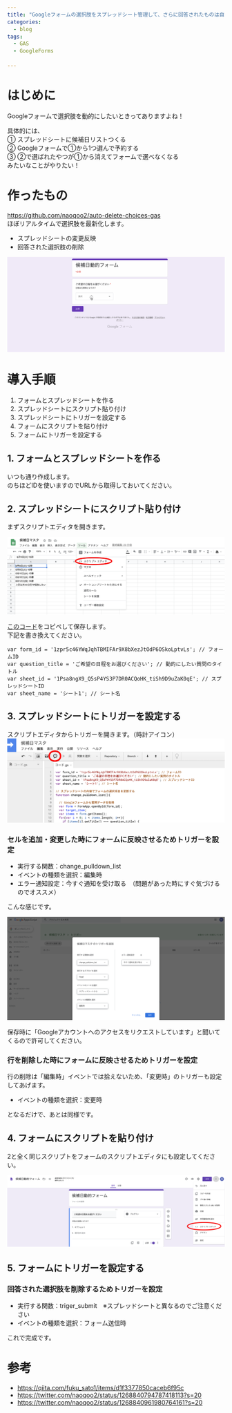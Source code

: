```yaml
---
title: "Googleフォームの選択肢をスプレッドシート管理して、さらに回答されたものは自動削除する"
categories:
  - blog
tags:
  - GAS
  - GoogleForms

---
```


# はじめに  
Googleフォームで選択肢を動的にしたいときってありますよね！  
  
具体的には、  
① スプレッドシートに候補日リストつくる  
② Googleフォームで①から1つ選んで予約する  
③ ②で選ばれたやつが①から消えてフォームで選べなくなる  
みたいなことがやりたい！  
  
# 作ったもの  
https://github.com/naoqoo2/auto-delete-choices-gas  
ほぼリアルタイムで選択肢を最新化します。  
- スプレッドシートの変更反映  
- 回答された選択肢の削除  
  
![d.gif](/assets/images/20200608/55a21453-1a40-e234-f559-eba2af9d8fb6.gif)  
  
  
# 導入手順  
  
1. フォームとスプレッドシートを作る  
2. スプレッドシートにスクリプト貼り付け  
3. スプレッドシートにトリガーを設定する  
4. フォームにスクリプトを貼り付け  
5. フォームにトリガーを設定する  
  
## 1. フォームとスプレッドシートを作る  
  
いつも通り作成します。  
のちほどIDを使いますのでURLから取得しておいてください。  
  
## 2. スプレッドシートにスクリプト貼り付け  
  
まずスクリプトエディタを開きます。  
  
![image.png](/assets/images/20200608/d79b131c-3972-d02b-788a-21579ea8ead4.png)  
  
[このコード](https://github.com/naoqoo2/auto-delete-choices-gas/blob/master/%E3%82%B3%E3%83%BC%E3%83%89.gs)をコピペして保存します。  
下記を書き換えてください。  
  
```
var form_id = '1zpr5c46YWqJqhTBMIFAr9X8bXezJtOdP6OSkoLptvLs'; // フォームID
var question_title = 'ご希望の日程をお選びください'; // 動的にしたい質問のタイトル
var sheet_id = '1Psa8ngX9_Q5sP4YS3P7DR0ACQoHK_tiSh9D9uZaK0qE'; // スプレッドシートID
var sheet_name = 'シート1'; // シート名
```  
## 3. スプレッドシートにトリガーを設定する  
  
スクリプトエディタからトリガーを開きます。（時計アイコン）  
![image.png](/assets/images/20200608/ba1e3310-ecd6-f966-027a-3c5a8e7aaf1d.png)  
  
  
### セルを追加・変更した時にフォームに反映させるためトリガーを設定  
  
- 実行する関数：change_pulldown_list  
- イベントの種類を選択：編集時  
- エラー通知設定：今すぐ通知を受け取る　（問題があった時にすぐ気づけるのでオススメ）  
  
こんな感じです。  
  
![image.png](/assets/images/20200608/ad02178a-6e54-52fe-1d35-939787de7095.png)  
  
保存時に「Googleアカウントへのアクセスをリクエストしています」と聞いてくるので許可してください。  
  
### 行を削除した時にフォームに反映させるためトリガーを設定  
  
行の削除は「編集時」イベントでは拾えないため、「変更時」のトリガーも設定してあげます。  
  
- イベントの種類を選択：変更時  
  
となるだけで、あとは同様です。  
  
## 4. フォームにスクリプトを貼り付け  
  
2と全く同じスクリプトをフォームのスクリプトエディタにも設定してください。  
  
![image.png](/assets/images/20200608/004cab84-ca15-90ee-63d2-9ce3596b2bde.png)  
  
## 5. フォームにトリガーを設定する  
  
### 回答された選択肢を削除するためトリガーを設定  
  
- 実行する関数：triger_submit　※スプレッドシートと異なるのでご注意ください  
- イベントの種類を選択：フォーム送信時  
  
これで完成です。  
  
  
# 参考  
- https://qiita.com/fuku_sato1/items/d1f3377850caceb6f95c  
- https://twitter.com/naoqoo2/status/1268840794787418113?s=20  
- https://twitter.com/naoqoo2/status/1268840961980764161?s=20  
